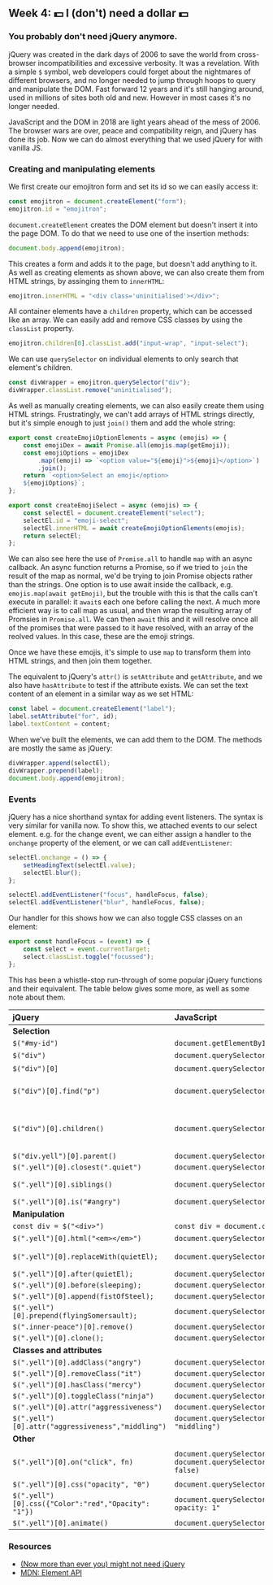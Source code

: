 ## Week 4: 💵 I (don't) need a dollar 💵

### You probably don't need jQuery anymore.

jQuery was created in the dark days of 2006 to save the world from cross-browser
incompatibilities and excessive verbosity. It was a revelation. With a simple
`$` symbol, web developers could forget about the nightmares of different
browsers, and no longer needed to jump through hoops to query and manipulate the
DOM. Fast forward 12 years and it's still hanging around, used in millions of
sites both old and new. However in most cases it's no longer needed.

JavaScript and the DOM in 2018 are light years ahead of the mess of 2006. The
browser wars are over, peace and compatibility reign, and jQuery has done its
job. Now we can do almost everything that we used jQuery for with vanilla JS.

### Creating and manipulating elements

We first create our emojitron form and set its id so we can easily access it:

```javascript
const emojitron = document.createElement("form");
emojitron.id = "emojitron";
```

`document.createElement` creates the DOM element but doesn't insert it into the
page DOM. To do that we need to use one of the insertion methods:

```javascript
document.body.append(emojitron);
```

This creates a form and adds it to the page, but doesn't add anything to it. As
well as creating elements as shown above, we can also create them from HTML
strings, by assinging them to `innerHTML`:

```javascript
emojitron.innerHTML = "<div class='uninitialised'></div>";
```

All container elements have a `children` property, which can be accessed like an
array. We can easily add and remove CSS classes by using the `classList`
property.

```javascript
emojitron.children[0].classList.add("input-wrap", "input-select");
```

We can use `querySelector` on individual elements to only search that element's
children.

```javascript
const divWrapper = emojitron.querySelector("div");
divWrapper.classList.remove("uninitialised");
```

As well as manually creating elements, we can also easily create them using HTML
strings. Frustratingly, we can't add arrays of HTML strings directly, but it's
simple enough to just `join()` them and add the whole string:

```javascript
export const createEmojiOptionElements = async (emojis) => {
    const emojiDex = await Promise.all(emojis.map(getEmoji));
    const emojiOptions = emojiDex
        .map((emoji) => `<option value="${emoji}">${emoji}</option>`)
        .join();
    return `<option>Select an emoji</option>
    ${emojiOptions}`;
};

export const createEmojiSelect = async (emojis) => {
    const selectEl = document.createElement("select");
    selectEl.id = "emoji-select";
    selectEl.innerHTML = await createEmojiOptionElements(emojis);
    return selectEl;
};
```

We can also see here the use of `Promise.all` to handle `map` with an async
callback. An async function returns a Promise, so if we tried to `join` the
result of the map as normal, we'd be trying to join Promise objects rather than
the strings. One option is to use await inside the callback, e.g.
`emojis.map(await getEmoji)`, but the trouble with this is that the calls can't
execute in parallel: it `await`s each one before calling the next. A much more
efficient way is to call map as usual, and then wrap the resulting array of
Promsies in `Promise.all`. We can then `await` this and it will resolve once all
of the promises that were passed to it have resolved, with an array of the
reolved values. In this case, these are the emoji strings.

Once we have these emojis, it's simple to use `map` to transform them into HTML
strings, and then join them together.

The equivalent to jQuery's `attr()` is `setAttribute` and `getAttribute`, and we
also have `hasAttribute` to test if the attribute exists. We can set the text
content of an element in a similar way as we set HTML:

```javascript
const label = document.createElement("label");
label.setAttribute("for", id);
label.textContent = content;
```

When we've built the elements, we can add them to the DOM. The methods are
mostly the same as jQuery:

```javascript
divWrapper.append(selectEl);
divWrapper.prepend(label);
document.body.append(emojitron);
```

### Events

jQuery has a nice shorthand syntax for adding event listeners. The syntax is
very similar for vanilla now. To show this, we attached events to our select
element. e.g. for the change event, we can either assign a handler to the
`onchange` property of the element, or we can call `addEventListener`:

```javascript
selectEl.onchange = () => {
    setHeadingText(selectEl.value);
    selectEl.blur();
};

selectEl.addEventListener("focus", handleFocus, false);
selectEl.addEventListener("blur", handleFocus, false);
```

Our handler for this shows how we can also toggle CSS classes on an element:

```javascript
export const handleFocus = (event) => {
    const select = event.currentTarget;
    select.classList.toggle("focussed");
};
```

This has been a whistle-stop run-through of some popular jQuery functions and
their equivalent. The table below gives some more, as well as some note about
them.

| **jQuery**                                          | **JavaScript**                                                                                                           | **Comment/Example**                                                                                                                                                                                                                        |
| :-------------------------------------------------- | :----------------------------------------------------------------------------------------------------------------------- | :----------------------------------------------------------------------------------------------------------------------------------------------------------------------------------------------------------------------------------------- |
| **Selection**                                       |                                                                                                                          |
| `$("#my-id")`                                       | `document.getElementById("my-id)`                                                                                        |
| `$("div")`                                          | `document.querySelectorAll("div")`                                                                                       | Selects all divs and returns a nodeList/Array                                                                                                                                                                                              |
| `$("div")[0]`                                       | `document.querySelector("div")`                                                                                          | Selects and returns only the first div element                                                                                                                                                                                             |
| `$("div")[0].find("p")`                             | `document.querySelector("div").querySelectorAll("p")`                                                                    | Select all the p elements in the first div. Note:It isn"t possible to do this: `document.querySelectorAll("div").querySelectorAll("p")`                                                                                                    |
| `$("div")[0].children()`                            | `document.querySelector("div").children`                                                                                 | Get the children of an element. As with the above you cannot directly select all the children of multiple Elements. Note: Some types of selector are directly available on the Element, likechildren, id, options(on select elements), etc |
| `$("div.yell")[0].parent()`                         | `document.querySelector("div.yell").parentElement`                                                                       |
| `$(".yell")[0].closest(".quiet")`                   | `document.querySelector(".yell").closest(".quiet")`                                                                      |
| `$(".yell")[0].siblings()`                          | `document.querySelector(".yell").parentElement.children`                                                                 | The vanilla version will contain the original element as well or you can useprevious/nextElementSibling                                                                                                                                    |
| `$(".yell")[0].is("#angry")`                        | `document.querySelector(".yell").matches("#angry")`                                                                      |
| **Manipulation**                                    |                                                                                                                          |
| `const div = $("<div>")`                            | `const div = document.createElement("div")`                                                                              |
| `$(".yell")[0].html("<em></em>")`                   | `document.querySelector(".yell").innerHTML= "<em></em>"`                                                                 | innerHTML can take a string or actual DOM elements                                                                                                                                                                                         |
| `$(".yell")[0].replaceWith(quietEl);`               | `document.querySelector(".yell").replaceWith(quietEl)`                                                                   | Polyfills needed for the shorter API, but there are other options                                                                                                                                                                          |
| `$(".yell")[0].after(quietEl);`                     | `document.querySelector(".yell").after(quietEl)`                                                                         |
| `$(".yell")[0].before(sleeping);`                   | `document.querySelector(".yell").before(sleeping)`                                                                       |
| `$(".yell")[0].append(fistOfSteel);`                | `document.querySelector(".yell").append(fistOfSteel)`                                                                    |
| `$(".yell")[0].prepend(flyingSomersault);`          | `document.querySelector(".yell").prepend(flyingSomersault)`                                                              |
| `$(".inner-peace")[0].remove()`                     | `document.querySelector(".inner-peace").remove()`                                                                        |
| `$(".yell")[0].clone();`                            | `document.querySelector(".yell").cloneNode();`                                                                           |
| **Classes and attributes**                          |                                                                                                                          |
| `$(".yell")[0].addClass("angry")`                   | `document.querySelector(".yell").classList.add("angry")`                                                                 |
| `$(".yell")[0].removeClass("it")`                   | `document.querySelector(".yell").classList.remove("it")`                                                                 |
| `$(".yell")[0].hasClass("mercy")`                   | `document.querySelector(".yell").classList.has("mercy")`                                                                 |
| `$(".yell")[0].toggleClass("ninja")`                | `document.querySelector(".yell").classList.toggle("ninja")`                                                              |
| `$(".yell")[0].attr("aggressiveness")`              | `document.querySelector(".yell").getAttribute("aggressiveness")`                                                         |
| `$(".yell")[0].attr("aggressiveness","middling")`   | `document.querySelector(".yell").setAttribute("aggressiveness", "middling")`                                             |
| **Other**                                           |                                                                                                                          |
| `$(".yell")[0].on("click", fn)`                     | `document.querySelector(".yell").onclick(fn);`<br>`document.querySelector(".yell").addEventListener("click", fn, false)` | There are a number of these shorthand functions, they all map to the same thing without the "on" in addEventListener                                                                                                                       |
| `$(".yell")[0].css("opacity", "0")`                 | `document.querySelector(".yell").style.opacity = 0;`                                                                     |
| `$(".yell")[0].css({"Color":"red","Opacity": "1"})` | `document.querySelector(".yell").style.cssText= "color: red; opacity: 1"`                                                |
| `$(".yell")[0].animate()`                           | `document.querySelector(".yell").animate()`                                                                              |

### Resources

*   [(Now more than ever you) might not need jQuery](https://css-tricks.com/now-ever-might-not-need-jquery/)
*   [MDN: Element API](https://developer.mozilla.org/en-US/docs/Web/API/Element)
